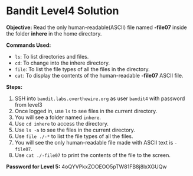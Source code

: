 # Bandit Level4 Solution

**Objective:** Read the only human-readable(ASCII) file named **-file07** inside the folder **inhere** in the home directory.

**Commands Used:**
* `ls`: To list directories and files.
* `cd`: To change into the inhere directory.
* `file`: To list the file types of all the files in the directory.
* `cat`: To display the contents of the human-readable **-file07** ASCII file.

**Steps:**
1.  SSH into `bandit.labs.overthewire.org` as user `bandit4` with password from level3
2.  Once logged in, use `ls` to see files in the current directory.
3.  You will see a folder named `inhere`.
4.  Use `cd inhere` to access the directory.
5.  Use `ls -a` to see the files in the current directory.
6.  Use `file ./-*` to list the file types of all the files.
7.  You will see the only human-readable file made with ASCII text is `-file07`.
6.  Use `cat ./-file07` to print the contents of the file to the screen.

**Password for Level 5:** 4oQYVPkxZOOEOO5pTW81FB8j8lxXGUQw 

